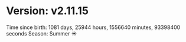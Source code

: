 # Version: v2.11.15
Time since birth: 1081 days, 25944 hours, 1556640 minutes, 93398400 seconds
Season: Summer ☀️
